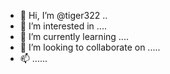 - 👋 Hi, I’m @tiger322 ..
- 👀 I’m interested in ....
- 🌱 I’m currently learning ....
- 💞️ I’m looking to collaborate on .....
- 📫 ......
<!---
tiger322/tiger322 is a ✨ special ✨ repository because its `README.md` (this file) appears on your GitHub profile.
You can click the Preview link to take a look at your changes.
--->
